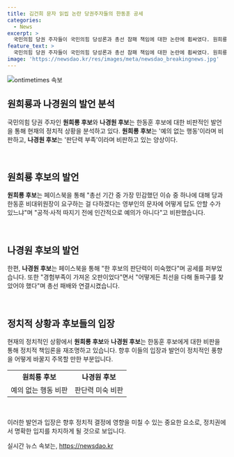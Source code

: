 ```yaml
---
title: 김건희 문자 읽씹 논란 당권주자들의 한동훈 공세
categories:
  - News
excerpt: >
  국민의힘 당권 주자들이 국민의힘 당성론과 총선 참패 책임에 대한 논란에 휩싸였다. 원희룡 후보는 김건희 여사의 문자를 무시한 의혹을 받으며 비난을 받았고, 나경원 후보는 한동훈 후보의 판단력 부족을 지적하며 공세를 펼쳤다. 한동훈 후보는 예의 아냐라며 반박했고, 원 후보는 절윤 틀리지 않아라는 비판을 했다. 나 후보는 한 후보에게 사과를 촉구했다. 이를 통해 당 내부 갈등이 공개화되고 있는 상황이다.
feature_text: >
  국민의힘 당권 주자들이 국민의힘 당성론과 총선 참패 책임에 대한 논란에 휩싸였다. 원희룡 후보는 김건희 여사의 문자를 무시한 의혹을 받으며 비난을 받았고, 나경원 후보는 한동훈 후보의 판단력 부족을 지적하며 공세를 펼쳤다. 한동훈 후보는 예의 아냐라며 반박했고, 원 후보는 절윤 틀리지 않아라는 비판을 했다. 나 후보는 한 후보에게 사과를 촉구했다. 이를 통해 당 내부 갈등이 공개화되고 있는 상황이다.
image: 'https://newsdao.kr/res/images/meta/newsdao_breakingnews.jpg'
---
```


<p><img src="https://newsdao.kr/res/images/meta/newsdao_breakingnews.jpg" alt="ontimetimes 속보" /></p>

<h2 data-ke-size="size26">원희룡과 나경원의 발언 분석</h2>

<p>국민의힘 당권 주자인 <b>원희룡 후보</b>와 <b>나경원 후보</b>는 한동훈 후보에 대한 비판적인 발언을 통해 현재의 정치적 상황을 분석하고 있다. <b>원희룡 후보</b>는 '예의 없는 행동'이라며 비판하고, <b>나경원 후보</b>는 '판단력 부족'이라며 비판하고 있는 양상이다.</p>

<p data-ke-size="size16">&nbsp;</p>

<h2 data-ke-size="size26">원희룡 후보의 발언</h2>

<p><b>원희룡 후보</b>는 페이스북을 통해 "총선 기간 중 가장 민감했던 이슈 중 하나에 대해 당과 한동훈 비대위원장이 요구하는 걸 다하겠다는 영부인의 문자에 어떻게 답도 안할 수가 있느냐"며 "공적·사적 따지기 전에 인간적으로 예의가 아니다"고 비판했습니다.</p>

<p data-ke-size="size16">&nbsp;</p>

<h2 data-ke-size="size26">나경원 후보의 발언</h2>

<p>한편, <b>나경원 후보</b>는 페이스북을 통해 "한 후보의 판단력이 미숙했다"며 공세를 퍼부었습니다. 또한 "경험부족이 가져온 오판이었다"면서 "어떻게든 최선을 다해 돌파구를 찾았어야 했다"며 총선 패배와 연결시켰습니다.</p>

<p data-ke-size="size16">&nbsp;</p>

<h2 data-ke-size="size26">정치적 상황과 후보들의 입장</h2>

<p>현재의 정치적인 상황에서 <b>원희룡 후보</b>와 <b>나경원 후보</b>는 한동훈 후보에게 대한 비판을 통해 정치적 책임론을 재조명하고 있습니다. 향후 이들의 입장과 발언이 정치적인 풍향을 어떻게 바꿀지 주목할 만한 부분입니다.</p>

<table>
    <tr>
        <td style="text-align: center; height: 17px;"><b>원희룡 후보</b></td>
        <td style="text-align: center; height: 17px;"><b>나경원 후보</b></td>
    </tr>
    <tr>
        <td style="text-align: center; height: 17px;">예의 없는 행동 비판</td>
        <td style="text-align: center; height: 17px;">판단력 미숙 비판</td>
    </tr>
</table>

<p data-ke-size="size16">&nbsp;</p>

<p>이러한 발언과 입장은 향후 정치적 결정에 영향을 미칠 수 있는 중요한 요소로, 정치권에서 명확한 입지를 차지하게 될 것으로 보입니다.</p>
실시간 뉴스 속보는, <a href="https://newsdao.kr" rel="dofollow">https://newsdao.kr</a>


